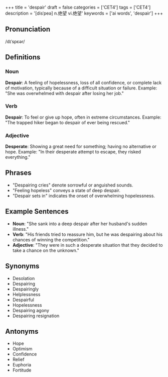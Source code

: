 +++
title = 'despair'
draft = false
categories = ['CET4']
tags = ['CET4']
description = '[disˈpeə] n.绝望 vi.绝望'
keywords = ['ai words', 'despair']
+++

## Pronunciation
/dɪˈspɛər/

## Definitions
### Noun
**Despair**: A feeling of hopelessness, loss of all confidence, or complete lack of motivation, typically because of a difficult situation or failure. Example: "She was overwhelmed with despair after losing her job."

### Verb
**Despair**: To feel or give up hope, often in extreme circumstances. Example: "The trapped hiker began to despair of ever being rescued."

### Adjective
**Desperate**: Showing a great need for something; having no alternative or hope. Example: "In their desperate attempt to escape, they risked everything."

## Phrases
- "Despairing cries" denote sorrowful or anguished sounds.
- "Feeling hopeless" conveys a state of deep despair.
- "Despair sets in" indicates the onset of overwhelming hopelessness.

## Example Sentences
- **Noun**: "She sank into a deep despair after her husband's sudden illness."
- **Verb**: "His friends tried to reassure him, but he was despairing about his chances of winning the competition."
- **Adjective**: "They were in such a desperate situation that they decided to take a chance on the unknown."

## Synonyms
- Desolation
- Despairing
- Despairingly
- Helplessness
- Despairful
- Hopelessness
- Despairing agony
- Despairing resignation

## Antonyms
- Hope
- Optimism
- Confidence
- Relief
- Euphoria
- Fortitude
